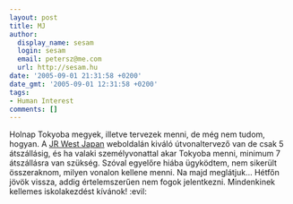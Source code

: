 ```yaml
---
layout: post
title: MJ
author:
  display_name: sesam
  login: sesam
  email: petersz@me.com
  url: http://sesam.hu
date: '2005-09-01 21:31:58 +0200'
date_gmt: '2005-09-01 12:31:58 +0200'
tags:
- Human Interest
comments: []
---
```


Holnap Tokyoba megyek, illetve tervezek menni, de még nem tudom, hogyan. A [JR West Japan](http://www.jr-odekake.net) weboldalán kiváló útvonaltervező van de csak 5 átszállásig, és ha valaki személyvonattal akar Tokyoba menni, minimum 7 átszállásra van szükség. Szóval egyelőre hiába ügyködtem, nem sikerült összeraknom, milyen vonalon kellene menni. Na majd meglátjuk... Hétfőn jövök vissza, addig értelemszerűen nem fogok jelentkezni. Mindenkinek kellemes iskolakezdést kívánok! :evil:
